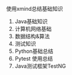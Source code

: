 使用xmind总结基础知识

1. Java基础知识
2. 计算机网络基础
3. 数据结构&算法
4. 测试知识
5. Python基础总结
6. Pytest 使用总结
7. Java测试框架TestNG